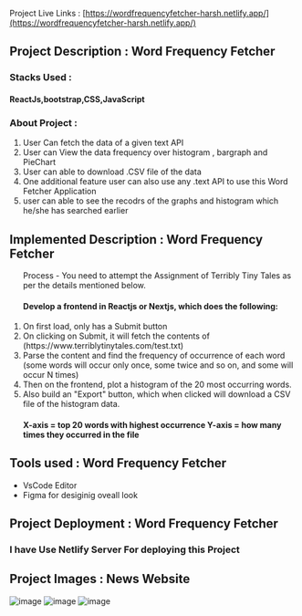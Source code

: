 Project Live Links : [https://wordfrequencyfetcher-harsh.netlify.app/](https://wordfrequencyfetcher-harsh.netlify.app/)
<h2>Project Description : Word Frequency Fetcher</h2>
<h3>Stacks Used :</h3>
<h4>ReactJs,bootstrap,CSS,JavaScript</h4>
<h3>About Project :</h3>
<ol>
  <li>User Can fetch the data of a given text API</li>
  <li>User can View the data frequency over histogram , bargraph and PieChart</li>
  <li>User can able to download .CSV file of the data</li>
  <li>One additional feature user can also use any .text API to use this Word Fetcher Application</li>
  <li>user can able to see the recodrs of the graphs and histogram which he/she has searched earlier</li>
</ol>
<h2>Implemented Description :  Word Frequency Fetcher</h2>
<ol>
Process - You need to attempt the Assignment of Terribly Tiny Tales as per the details mentioned below.</h3>
  <h4>Develop a frontend in Reactjs or Nextjs, which does the following:</h4>
  <li>On first load, only has a Submit button</li>
  <li>On clicking on Submit, it will fetch the contents of (https://www.terriblytinytales.com/test.txt)</li>
  <li>Parse the content and find the frequency of occurrence of each word (some words will occur only once, some twice and so on, and some will occur N times)</li>
  <li>Then on the frontend, plot a histogram of the 20 most occurring words.</li>
  <li>Also build an "Export" button, which when clicked will download a CSV file of the histogram data.</li>
  <h4>X-axis = top 20 words with highest occurrence Y-axis = how many times they occurred in the file</h4>
</ol>

<h2>Tools used : Word Frequency Fetcher</h2>
<ul>
  <li>VsCode Editor</li>
  <li>Figma for desiginig oveall look</li>
</ul>

<h2>Project Deployment : Word Frequency Fetcher</h2>
<h3>I have Use Netlify Server For deploying this Project</h3>

<h2>Project Images : News Website</h2>

![image](https://github.com/HarshTripathih/TERRIBLY-TINY-TALES/assets/78653464/247dc050-69ee-4002-8206-77424f46361d)
![image](https://github.com/HarshTripathih/TERRIBLY-TINY-TALES/assets/78653464/8a254ae1-743a-44f3-b95a-056bbbe9329d)
![image](https://github.com/HarshTripathih/TERRIBLY-TINY-TALES/assets/78653464/c851f372-9b06-4dcd-9060-381e8dd72c4d)

